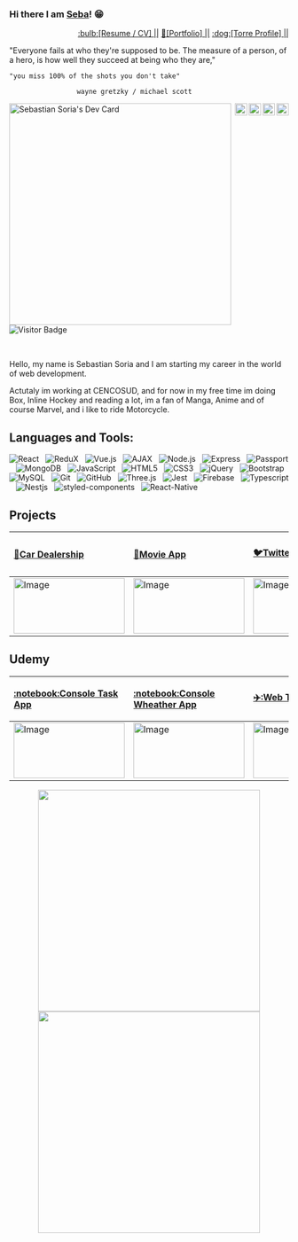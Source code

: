 ### Hi there I am [Seba](https://github.com/soriagorgoroso)! 😁

<p  align="right" >
 <a  href="http://bit.ly/430e1Cv">    :bulb:[Resume / CV]   ||</a>
 <a  href="https://bit.ly/37kAkL9
">    💪[Portfolio]   ||</a>
   <a  href="https://torre.co/soriagorgoroso
">    :dog:[Torre Profile]   ||</a>
</p>
<!--  <img src="https://media.giphy.com/media/hvRJCLFzcasrR4ia7z/giphy.gif" width="5px"> -->
<p>"Everyone fails at who they're supposed to be. The measure of a person, of a hero, is how well they succeed at being who they are,"</p>

```
"you miss 100% of the shots you don't take"

                 wayne gretzky / michael scott
```

<a href="https://www.instagram.com/">
  <img align="right" alt="Sebastian's Instagram" width="22px" src="https://raw.githubusercontent.com/hussainweb/hussainweb/main/icons/instagram.png" />
</a>
<a href="https://discordapp.com/users/Zombie48#1820">
  <img align="right" alt="Sebastian's Discord" width="22px" src="https://raw.githubusercontent.com/peterthehan/peterthehan/master/assets/discord.svg" />
</a>
<a href="https://twitter.com/SebaHCK">
  <img align="right" alt="Sebastian Soria | Twitter" width="22px" src="https://raw.githubusercontent.com/peterthehan/peterthehan/master/assets/twitter.svg" />
</a>
<a href="https://www.linkedin.com/in/soriagorgoroso/">
  <img align="right" alt="Sebastian's LinkedIN" width="22px" src="https://raw.githubusercontent.com/peterthehan/peterthehan/master/assets/linkedin.svg" />
</a>
<a  href="https://app.daily.dev/Zombie48"><img align="left"  src="https://api.daily.dev/devcards/86131696603a4696aa84b08ca2c3cc4f.png?r=1z9" width="400" alt="Sebastian Soria's Dev Card"/></a>


![Visitor Badge](https://visitor-badge.laobi.icu/badge?page_id=soriagorgoroso.soriagorgoroso)

<br>

<p>
Hello, my name is Sebastian Soria and I am starting my career in the world of web development.
</p>

<p>
Actutaly im working at CENCOSUD, and for now in my free time im doing Box, Inline Hockey and reading a lot, im a fan of Manga, Anime and of course Marvel, and i like to ride Motorcycle.
</p>

<p>

</p>

## **Languages and Tools:** <br>

![React](https://img.shields.io/badge/-React-black?logo=React&style=social)&nbsp;&nbsp;
![ReduX](https://img.shields.io/badge/-ReduX-black?logo=ReduX&style=social)&nbsp;&nbsp;
![Vue.js](https://img.shields.io/badge/-Vue.js-black?logo=Vue.js&style=social)&nbsp;&nbsp;
![AJAX](https://img.shields.io/badge/-AJAX-black?logo=AJAX&style=social)&nbsp;&nbsp;
![Node.js](https://img.shields.io/badge/-Node.js-black?logo=node.js&style=social)&nbsp;&nbsp;
![Express](https://img.shields.io/badge/-Express-black?logo=Express&style=social)&nbsp;&nbsp;
![Passport](https://img.shields.io/badge/-Passport-black?logo=Passport&style=social)&nbsp;&nbsp;
![MongoDB](https://img.shields.io/badge/-MongoDB-black?logo=MongoDB&style=social)&nbsp;&nbsp;
![JavaScript](https://img.shields.io/badge/-JavaScript-black?logo=javascript&style=social)&nbsp;&nbsp;
![HTML5](https://img.shields.io/badge/-HTML5-black?logo=html5&style=social)&nbsp;&nbsp;
![CSS3](https://img.shields.io/badge/-CSS3-black?logo=css3&style=social)&nbsp;&nbsp;
![jQuery](https://img.shields.io/badge/-jQuery-black?logo=jquery&style=social)&nbsp;&nbsp;
![Bootstrap](https://img.shields.io/badge/-Bootstrap-black?logo=bootstrap&style=social)&nbsp;&nbsp;
![MySQL](https://img.shields.io/badge/-MySQL-black?logo=mysql&style=social)&nbsp;&nbsp;
![Git](https://img.shields.io/badge/-Git-black?logo=git&style=social)&nbsp;&nbsp;
![GitHub](https://img.shields.io/badge/-GitHub-black?logo=github&style=social)&nbsp;&nbsp;
![Three.js](https://img.shields.io/badge/-Three.js-black?logo=Three.js&style=social)&nbsp;&nbsp;
![Jest](https://img.shields.io/badge/-Jest-black?logo=Jest&style=social)&nbsp;&nbsp;
![Firebase](https://img.shields.io/badge/-Firebase-black?logo=Firebase&style=social)&nbsp;&nbsp;
![Typescript](https://img.shields.io/badge/-Typescript-black?logo=Typescript&style=social)&nbsp;&nbsp;
![Nestjs](https://img.shields.io/badge/-Nestjs-black?logo=Nestjs&style=social)&nbsp;&nbsp;
![styled-components](https://img.shields.io/badge/-styledcomponents-black?logo=styled-components&style=social)&nbsp;&nbsp;
![React-Native](https://img.shields.io/badge/-React_Native-black?logo=React&style=social)&nbsp;&nbsp;


## **Projects** <br>


<table class="tg">
<thead>
  <tr>
    <th class="tg-0pky"><p align = "start">
<a  href="https://proyectofinalha2021.netlify.app">    🚗Car Dealership   </a>
</p></th>
    <th class="tg-0pky"><p align = "start">
<a  href="https://bit.ly/3LEXfj0">    🍿Movie App   </a>
</p></th>
    <th class="tg-0pky"><p align = "start">
<a  href="https://bit.ly/3O6k29m">    🐦Twitter Clone    </a><br>
</p></th>
    <th class="tg-0pky"><p align = "start">
<a  href="https://bit.ly/3KcrXzv">    🍺E-Commerce   </a><br>
<a  href="https://bit.ly/37iaMhy">    💾E-Commerce/API  </a>
   
</p></th>
    <th class="tg-0pky"><p align = "start">
<a  href="https://bit.ly/3u9zb1u">    📝E-Commerce </br>Dashboard   </a><br>
  
</p></th>
  </tr>
</thead>
<tbody>
 <tr>
    <td class="tg-0pky"><img src="https://github.com/soriagorgoroso/soriagorgoroso/blob/main/img/Cardealership.png?raw=true" alt="Image" width="200" height="100"></td>
    <td class="tg-0pky"><img src="https://github.com/soriagorgoroso/soriagorgoroso/blob/main/img/hackflix.png?raw=true" alt="Image" width="200" height="100"></td>
    <td class="tg-0pky"><img src="https://github.com/soriagorgoroso/soriagorgoroso/blob/main/img/twiiter.png?raw=true" alt="Image" width="200" height="100"></td>
    <td class="tg-0pky"><img src="https://github.com/soriagorgoroso/soriagorgoroso/blob/main/img/hackbier.png?raw=true" alt="Image" width="200" height="100"></td>
    <td class="tg-8bgf"><img src="https://github.com/soriagorgoroso/soriagorgoroso/blob/main/img/dashboard.png?raw=true" alt="Image" width="200" height="100"></td>
  </tr>
</tbody>
</tbody>
</table>

## **Udemy** <br>


<table class="tg">
<thead>
  <tr>
   <th class="tg-0pky"><p align = "start">
      <a  href="https://github.com/soriagorgoroso/consoleTask">   :notebook:Console Task App  </a>
   </th>  
   <th class="tg-0pky"><p align = "start">
      <a  href="https://github.com/soriagorgoroso/consoleWheather">   :notebook:Console Wheather App  </a>
   </th>
   <th class="tg-0pky"><p align = "start">
      <a  href="https://bit.ly/3OCzklH">   ✈️:Web Trip  </a>
   </th>
   <th class="tg-0pky"><p align = "start">
      <a  href="https://bit.ly/3PF1XPa">   :alien:Gif App   </a>
      <br>
      <a  href="https://github.com/soriagorgoroso/gifAppJest">   :alien:Gif App Jest  </a>
   </th>
  </tr>
</thead>
<tbody>
 <tr>
    <td class="tg-0pky"><img src="https://github.com/soriagorgoroso/soriagorgoroso/blob/main/img/Screenshot%202022-06-21%20045158.png?raw=true" alt="Image" width="200" height="100">
   </td>
    <td class="tg-0pky"><img src="https://github.com/soriagorgoroso/soriagorgoroso/blob/main/img/wheather.png" alt="Image" width="200" height="100">
   </td>
      <td class="tg-0pky"><img src="https://github.com/soriagorgoroso/soriagorgoroso/blob/main/img/image.png" alt="Image" width="200" height="100">
   </td>
    </td>
      <td class="tg-0pky"><img src="https://github.com/soriagorgoroso/soriagorgoroso/blob/main/img/gifapp.png" alt="Image" width="200" height="100">
   </td>
</tbody>
</tbody>
</table>

<p align = "start">
</p>



<p align = "center">
<img width = 400 src="https://github-readme-stats.vercel.app/api/top-langs/?username=soriagorgoroso&hide=TeX&layout=compact&theme=swift"/>
<img  width = 400 src="https://github-readme-stats.vercel.app/api?username=soriagorgoroso&count_private=true&show_icons=true&include_all_commits=true&theme=swift"/>
</p>

